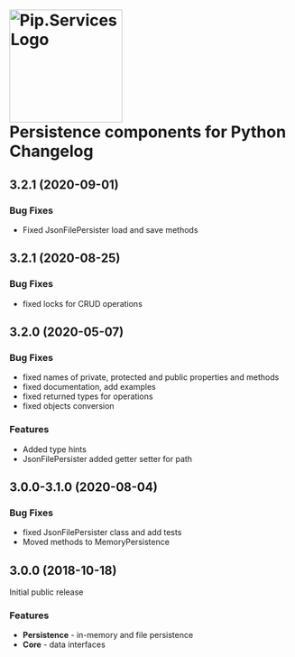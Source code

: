 # <img src="https://uploads-ssl.webflow.com/5ea5d3315186cf5ec60c3ee4/5edf1c94ce4c859f2b188094_logo.svg" alt="Pip.Services Logo" width="200"> <br/> Persistence components for Python Changelog

## <a name="3.2.1"></a> 3.2.1 (2020-09-01)

### Bug Fixes
* Fixed JsonFilePersister load and save methods

## <a name="3.2.1"></a> 3.2.1 (2020-08-25)

### Bug Fixes
* fixed locks for CRUD operations

## <a name="3.2.0"></a> 3.2.0 (2020-05-07)

### Bug Fixes
* fixed names of private, protected and public properties and methods
* fixed documentation, add examples
* fixed returned types for operations
* fixed objects conversion

### Features
* Added type hints
* JsonFilePersister added getter setter for path


## <a name="3.0.0-3.1.0"></a> 3.0.0-3.1.0 (2020-08-04)

### Bug Fixes
* fixed JsonFilePersister class and add tests
* Moved methods to MemoryPersistence

## <a name="3.0.0"></a> 3.0.0 (2018-10-18)

Initial public release

### Features
- **Persistence** - in-memory and file persistence
- **Core** - data interfaces

